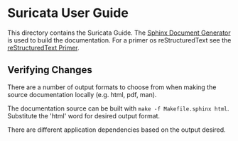 # Suricata User Guide

This directory contains the Suricata Guide. The
[Sphinx Document Generator](http://sphinx-doc.org) is used to build the
documentation. For a primer os reStructuredText see the
[reStructuredText Primer](http://sphinx-doc.org/rest.html).

## Verifying Changes

There are a number of output formats to choose from when making the source documentation locally (e.g. html, pdf, man).

The documentation source can be built with `make -f Makefile.sphinx html`. Substitute the 'html' word for desired output format.

There are different application dependencies based on the output desired.
